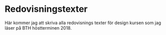 ---
---
Redovisningstexter
=========================
Här kommer jag att skriva alla redovisnings texter för design kursen som jag läser på BTH höstterminen 2018.
